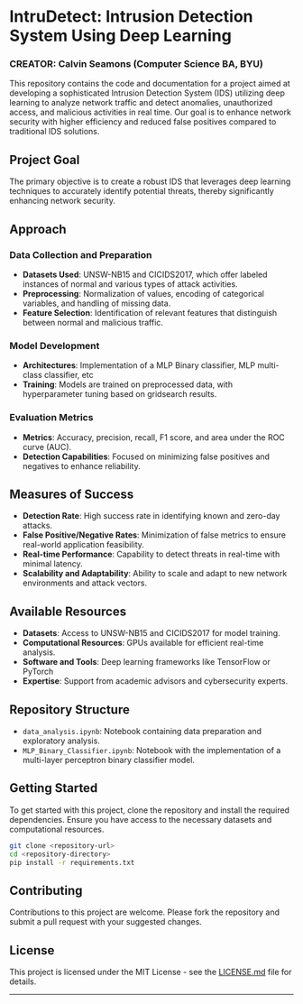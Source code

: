 # IntruDetect: Intrusion Detection System Using Deep Learning
### CREATOR: Calvin Seamons (Computer Science BA, BYU)

This repository contains the code and documentation for a project aimed at developing a sophisticated Intrusion Detection System (IDS) utilizing deep learning to analyze network traffic and detect anomalies, unauthorized access, and malicious activities in real time. Our goal is to enhance network security with higher efficiency and reduced false positives compared to traditional IDS solutions.

## Project Goal

The primary objective is to create a robust IDS that leverages deep learning techniques to accurately identify potential threats, thereby significantly enhancing network security.

## Approach

### Data Collection and Preparation
- **Datasets Used**: UNSW-NB15 and CICIDS2017, which offer labeled instances of normal and various types of attack activities.
- **Preprocessing**: Normalization of values, encoding of categorical variables, and handling of missing data.
- **Feature Selection**: Identification of relevant features that distinguish between normal and malicious traffic.

### Model Development
- **Architectures**: Implementation of a MLP Binary classifier, MLP multi-class classifier, etc
- **Training**: Models are trained on preprocessed data, with hyperparameter tuning based on gridsearch results.

### Evaluation Metrics
- **Metrics**: Accuracy, precision, recall, F1 score, and area under the ROC curve (AUC).
- **Detection Capabilities**: Focused on minimizing false positives and negatives to enhance reliability.

## Measures of Success

- **Detection Rate**: High success rate in identifying known and zero-day attacks.
- **False Positive/Negative Rates**: Minimization of false metrics to ensure real-world application feasibility.
- **Real-time Performance**: Capability to detect threats in real-time with minimal latency.
- **Scalability and Adaptability**: Ability to scale and adapt to new network environments and attack vectors.

## Available Resources

- **Datasets**: Access to UNSW-NB15 and CICIDS2017 for model training.
- **Computational Resources**: GPUs available for efficient real-time analysis.
- **Software and Tools**: Deep learning frameworks like TensorFlow or PyTorch
- **Expertise**: Support from academic advisors and cybersecurity experts.

## Repository Structure

- `data_analysis.ipynb`: Notebook containing data preparation and exploratory analysis.
- `MLP_Binary_Classifier.ipynb`: Notebook with the implementation of a multi-layer perceptron binary classifier model.

## Getting Started

To get started with this project, clone the repository and install the required dependencies. Ensure you have access to the necessary datasets and computational resources.

```bash
git clone <repository-url>
cd <repository-directory>
pip install -r requirements.txt
```

## Contributing

Contributions to this project are welcome. Please fork the repository and submit a pull request with your suggested changes.

## License

This project is licensed under the MIT License - see the [LICENSE.md](LICENSE.md) file for details.

---
